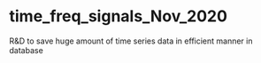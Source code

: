 # time_freq_signals_Nov_2020
R&amp;D to save huge amount of time series data in efficient manner in database
